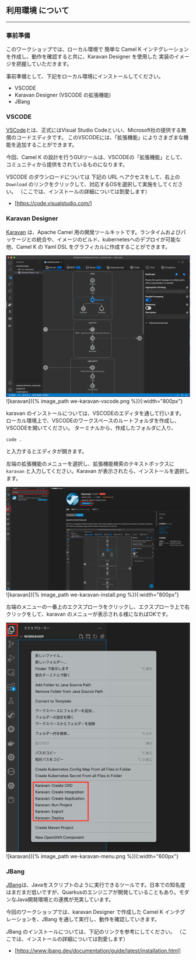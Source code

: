 ## 利用環境 について
---

### 事前準備

このワークショップでは、ローカル環境で 簡単な Camel K インテグレーションを作成し、動作を確認すると共に、Karavan Designer を使用した 実装のイメージを把握していただきます。

事前準備として、下記をローカル環境にインストールしてください。

* VSCODE
* Karavan Designer (VSCODE の拡張機能)
* JBang

### VSCODE

[VSCode](https://code.visualstudio.com/)とは、正式にはVisual Studio Codeといい、Microsoft社の提供する無償のコードエディタです。
このVSCODEには、「拡張機能」によりさまざまな機能を追加することができます。

今回、Camel K の設計を行うGUIツールは、VSCODEの「拡張機能」として、コミュニティから提供をされているものになります。

VSCODE のダウンロードについては 下記の URL へアクセスをして、右上の `Download` のリンクをクリックして、対応するOSを選択して実施をしてください。
（ここでは、インストールの詳細については割愛します）

* [https://code.visualstudio.com/]

### Karavan Designer

[Karavan](https://github.com/apache/camel-karavan) は、Apache Camel 用の開発ツールキットです。ランタイムおよびパッケージとの統合や、イメージのビルド、kubernetesへのデプロイが可能な他、Camel K の Yaml DSL をグラフィカルに作成することができます。

![](images/we-karavan-vscode.png)
![karavan]({% image_path we-karavan-vscode.png %}){:width="800px"}

karavan のインストールについては、VSCODEのエディタを通して行います。
ローカル環境上で、VSCODEのワークスペースのルートフォルダを作成し、VSCODEを開いてください。
ターミナルから、作成したフォルダに入り、

```
code .
```

と入力するとエディタが開きます。

左端の拡張機能のメニューを選択し、拡張機能検索のテキストボックスに `karavan` と入力してください。Karavan が表示されたら、インストールを選択します。

![](images/we-karavan-install.png)
![karavan]({% image_path we-karavan-install.png %}){:width="800px"}

左端のメニューの一番上のエクスプローラをクリックし、エクスプローラ上で右クリックをして、karavan のメニューが表示される様になればOKです。

![](images/we-karavan-menu.png)
![karavan]({% image_path we-karavan-menu.png %}){:width="600px"}


### JBang

[JBang](https://www.jbang.dev/)は、Javaをスクリプトのように実行できるツールです。日本での知名度はまだまだ低いですが、Quarkusのエンジニアが開発していることもあり。モダンなJava開発環境との連携が充実しています。

今回のワークショップでは、karavan Designer で作成した Camel K インテグレーションを、JBang を通して実行し、動作を確認していきます。

JBang のインストールについては、下記のリンクを参考にしてください。
（ここでは、インストールの詳細については割愛します）

* [https://www.jbang.dev/documentation/guide/latest/installation.html]
